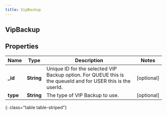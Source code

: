```yaml
---
title: VipBackup
---
```

## VipBackup

## Properties

|Name | Type | Description | Notes|
|------------ | ------------- | ------------- | -------------|
| **_id** | **String** | Unique ID for the selected VIP Backup option. For QUEUE this is the queueId and for USER this is the userId. | [optional] |
| **type** | **String** | The type of VIP Backup to use. | [optional] |
{: class="table table-striped"}


